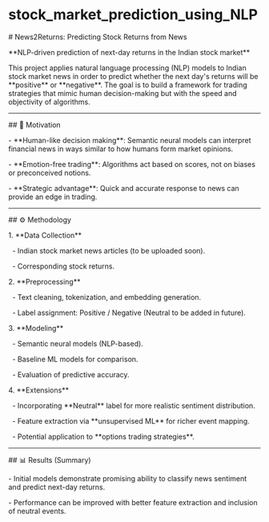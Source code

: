 # stock\_market\_prediction\_using\_NLP



\# News2Returns: Predicting Stock Returns from News



\*\*NLP-driven prediction of next-day returns in the Indian stock market\*\*



This project applies natural language processing (NLP) models to Indian stock market news in order to predict whether the next day's returns will be \*\*positive\*\* or \*\*negative\*\*. The goal is to build a framework for trading strategies that mimic human decision-making but with the speed and objectivity of algorithms.



---



\## 📖 Motivation



\- \*\*Human-like decision making\*\*: Semantic neural models can interpret financial news in ways similar to how humans form market opinions.  

\- \*\*Emotion-free trading\*\*: Algorithms act based on scores, not on biases or preconceived notions.  

\- \*\*Strategic advantage\*\*: Quick and accurate response to news can provide an edge in trading.  



---



\## ⚙️ Methodology



1\. \*\*Data Collection\*\*  

&nbsp;  - Indian stock market news articles (to be uploaded soon).  

&nbsp;  - Corresponding stock returns.  



2\. \*\*Preprocessing\*\*  

&nbsp;  - Text cleaning, tokenization, and embedding generation.  

&nbsp;  - Label assignment: Positive / Negative (Neutral to be added in future).  



3\. \*\*Modeling\*\*  

&nbsp;  - Semantic neural models (NLP-based).  

&nbsp;  - Baseline ML models for comparison.  

&nbsp;  - Evaluation of predictive accuracy.  



4\. \*\*Extensions\*\*  

&nbsp;  - Incorporating \*\*Neutral\*\* label for more realistic sentiment distribution.  

&nbsp;  - Feature extraction via \*\*unsupervised ML\*\* for richer event mapping.  

&nbsp;  - Potential application to \*\*options trading strategies\*\*.  



---



\## 📊 Results (Summary)



\- Initial models demonstrate promising ability to classify news sentiment and predict next-day returns.  

\- Performance can be improved with better feature extraction and inclusion of neutral events. 

